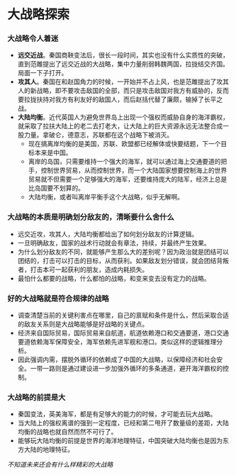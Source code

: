 # 大战略探索

### 大战略令人着迷
- **远交近战**。秦国商鞅变法后，很长一段时间，其实也没有什么实质性的突破，直到范雎提出了远交近战的大战略，集中力量削弱韩魏两国，拉拢结交齐国。局面一下子打开。
- **攻其人**。秦国在和赵国角力的时候，一开始并不占上风，也是范雎提出了攻其人的新战略，即不要攻击敌国的全部，而只是攻击敌国对我方有威胁的，反而要拉拢扶持对我方有利友好的敌国人，而后赵括代替了廉颇，输掉了长平之战。
- **大陆均衡**。近代英国人为避免世界岛上出现一个强权而威胁自身的海洋霸权，就采取了拉扶大陆上的老二去打老大，让大陆上的巨大资源永远无法整合成一股力量。拿破仑，德意志，苏联都在这个战略下被消灭。
  - 现在搞离岸均衡的是美国，苏联、欧盟都已经解体或快要结题，下一个目标本来是中国。
  - 离岸的岛国，只需要维持一个强大的海军，就可以通过海上交通要道的把手，控制世界贸易，从而控制世界，而一个大陆国家想要控制海上的世界贸易就不但需要一个足够强大的海军，还要维持庞大的陆军，经济上总是比岛国要不划算的。
  - 大陆均衡，或者叫离岸平衡手这个大战略，似乎无解啊。
 
### 大战略的本质是明确划分敌友的，清晰要什么舍什么
- 远交近攻，攻其人，大陆均衡都给出了如何划分敌友的计算逻辑。
- 一旦明确敌友，国家的战术行动就会有章法，持续，并最终产生效果。
- 为什么划分敌友的不同，就能够产生那么大的差别呢？因为政治就是团结可以团结的，打击可以打击的目标，从而获利。如果敌友划分错误，就会团结背叛者，打击本可一起获利的朋友，造成内耗损失。
- 最怕什么都要的战略，什么都怕的战略，和变来变去没有定力的战略。

### 好的大战略就是符合规律的战略
- 调查清楚当前的关键利害点在哪里，自己的禀赋和条件是什么，然后采取合适的敌友关系则是大战略能够是好战略的关键点。
- 经济来自国际贸易，国际贸易来自航道，航道依赖港口和交通要道，港口交通要道依赖海军保障安全，海军依赖先进军舰和港口。类似这样的逻辑推理分析。
- 因此强调内需，摆脱外循环的依赖成了中国的大战略，以保障经济和社会安全。一带一路则是通过建设进一步加强外循环的多条通道，避开海洋霸权的控制。

### 大战略的前提是大
- 秦国变法，英美海军，都是有足够大的能力的时候，才可能去玩大战略。
- 当大陆上的强权离谱的强到一定程度，已经和第二甩开了数量级的差距，大陆均衡的战略也就自然而然不可行了。
- 能够玩大陆均衡的前提是世界的海洋地理特征，中国突破大陆均衡也是因为东方大陆的地理特征。

_不知道未来还会有什么样精彩的大战略_
